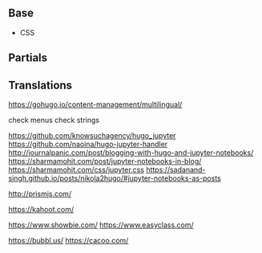 

## Base
- CSS


## Partials



## Translations
https://gohugo.io/content-management/multilingual/

check menus
check strings


https://github.com/knowsuchagency/hugo_jupyter
https://github.com/naoina/hugo-jupyter-handler
http://journalpanic.com/post/blogging-with-hugo-and-jupyter-notebooks/
https://sharmamohit.com/post/jupyter-notebooks-in-blog/
https://sharmamohit.com/css/jupyter.css
https://sadanand-singh.github.io/posts/nikola2hugo/#jupyter-notebooks-as-posts

http://prismjs.com/








https://kahoot.com/

https://www.showbie.com/
https://www.easyclass.com/



https://bubbl.us/
https://cacoo.com/
